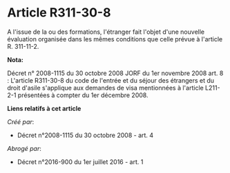 # Article R311-30-8

A l'issue de la ou des formations, l'étranger fait l'objet d'une nouvelle évaluation organisée dans les mêmes conditions que
celle prévue à l'article R. 311-11-2.

**Nota:**

Décret n° 2008-1115 du 30 octobre 2008 JORF du 1er novembre 2008 art. 8 : L'article R311-30-8 du code de l'entrée et du
séjour des étrangers et du droit d'asile s'applique aux demandes de visa mentionnées à l'article L211-2-1 présentées à
compter du 1er décembre 2008.

**Liens relatifs à cet article**

_Créé par_:

  - Décret n°2008-1115 du 30 octobre 2008 - art. 4

_Abrogé par_:

  - Décret n°2016-900 du 1er juillet 2016 - art. 1
